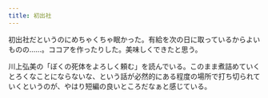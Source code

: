 ```yaml
---
title: 初出社
---
```


初出社だというのにめちゃくちゃ眠かった。有給を次の日に取っているからよいものの……。ココアを作ったりした。美味しくできたと思う。

川上弘美の「ぼくの死体をよろしく頼む」を読んでいる。このまま煮詰めていくとろくなことにならないな、という話が必然的にある程度の場所で打ち切られていくというのが、やはり短編の良いところだなぁと感じている。